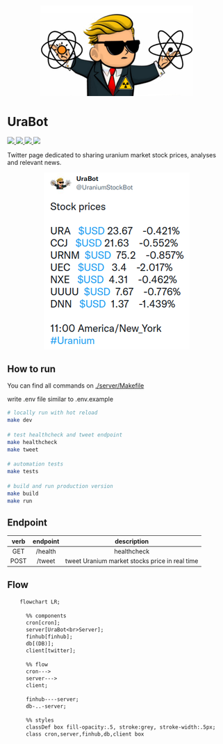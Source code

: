 <p align="center">
  <!-- cover image -->
  <img width="70%" src="https://raw.githubusercontent.com/victorabarros/ura-bot/main/assets/UraBot_profile01.png" />
</p>

# UraBot

<p>
  <!-- badgets -->
  <a href="https://www.easycron.com/user">
    <img height="30px" src="https://www.easycron.com/apple-touch-icon-180x180.png" />
  </a>
  <a href="https://dashboard.heroku.com/apps/ura-bot-server">
    <img height="30px" src="https://www.herokucdn.com/deploy/button.svg" />
  </a>
  <a href="https://customer.elephantsql.com/">
    <img height="30px" src="https://pbs.twimg.com/profile_images/2661035254/f1797e21af006ca889d3e5f39293fca1_400x400.png" />
  </a>
  <a href="https://codeclimate.com/github/victorabarros/ura-bot">
    <img src="https://api.codeclimate.com/v1/badges/a99a88d28ad37a79dbf6/maintainability" />
  </a>
</p>

Twitter page dedicated to sharing uranium market stock prices, analyses and relevant news.

<p align="center">
  <a href="https://twitter.com/UraniumStockBot/status/1470423280712654850">
    <img src="./assets/Tweet.png" />
    <!-- <img height="50px" src="https://upload.wikimedia.org/wikipedia/pt/thumb/3/3d/Twitter_logo_2012.svg/1200px-Twitter_logo_2012.svg.png" /> -->
  </a>
</p>

## How to run

You can find all commands on [./server/Makefile](https://github.com/victorabarros/ura-bot/blob/main/server/Makefile)

write .env file similar to .env.example

```sh
# locally run with hot reload
make dev

# test healthcheck and tweet endpoint
make healthcheck
make tweet

# automation tests
make tests

# build and run production version
make build
make run
```

## Endpoint

|verb|endpoint|description|
|:-:|:-:|:-:|
|GET|/health|healthcheck|
|POST|/tweet|tweet Uranium market stocks price in real time|

## Flow

```mermaid
    flowchart LR;

      %% components
      cron[cron];
      server[UraBot<br>Server];
      finhub[finhub];
      db[(DB)];
      client[twitter];

      %% flow
      cron--->
      server--->
      client;

      finhub----server;
      db-..-server;

      %% styles
      classDef box fill-opacity:.5, stroke:grey, stroke-width:.5px;
      class cron,server,finhub,db,client box
```

<!--
```
Ladies and Gentlemen,
I introduce you to my new child:
twitter.com/uraniumStockBot
```

---

```
Dias atrás eu estava buscando aprender sobre a tese de uranio para investimentos, sob influência do @FernandoUlrich.
Pensando em fazer disto algo mais divertido, pensei como envolver programação na brincadeira.
Então que tive a ideia de desenvolver um bot que me atualiza com os preços em real-time das ações.
Daí que nasceu o UraBot. Escolhi a linguagem typescript, pois queria aperfeicoar-me e inclui bastante testes no projeto.
```

---

```
Hello Folks!

These last week I have been learning about Uranium investiments and looking for relevants pages about that to make me update with news.
As any developer passionate about automate any thing, I had this idea of developing a bot to update me with stock prices and news from uranium market. So,

Ladies and Gentlements,

I introduce you my new child:
UraBot

Also was a opportunity to improve my programming skills, so I choose typescript to learn more about and developed it with automation tests.
It was a very funny journey.
```

TODO:
  - add sponsoring https://www.google.com/search?channel=fs&client=ubuntu&q=how+add+sponsor+to+github+project
  - diminuir frequencia de tweet p de hora em hora
  - explicity the delta from percentage. to avoid this mistake https://twitter.com/the_growler_man/status/1485679069199048714
  - move good Morning and Good Evenning message to query param: curl -X POST ${URL}tweet?prefixMessage="GoodMorning"&posfixMessage="Good Evenning"
  - write article: part 1 - first auto tweet serveless with finhub and tweet; part2 - cron and elephant sql (alternative to elephant is heroku (akita has a video) or fly.io); part 3 - add query params and cron with goodmorning/evenning.
  - variation D-1 D-7 D-30 D-90 interaction => happy, money, sad, booom
  - add uranium/nuclear/energy icon 📉
  - improve body message (like https://twitter.com/DolarBipolar/status/1458801696017113093 https://twitter.com/precodobitcoin/status/1460951202531794951 https://twitter.com/precodobitcoin/status/1480313562291658760 https://twitter.com/hashdex/status/1481672773554610181 https://twitter.com/MercadoBitcoin/status/1493942572166832134 and add font/vendor)
  - tweet relevant news (understand what's better hour and schedule it)
- codecov https://app.codecov.io/gh/victorabarros/ura-bot
- CI
- integration tests - get QA credentials
- better https://github.com/FeedHive/twitter-api-client ?
- read https://www.infoq.com/news/2021/11/twitter-api-v2
-->
